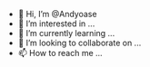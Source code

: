 - 👋 Hi, I’m @Andyoase
- 👀 I’m interested in ...
- 🌱 I’m currently learning ...
- 💞️ I’m looking to collaborate on ...
- 📫 How to reach me ...

<!---
Andyoase/Andyoase is a ✨ special ✨ repository because its `README.md` (this file) appears on your GitHub profile.
You can click the Preview link to take a look at your changes.
--->
